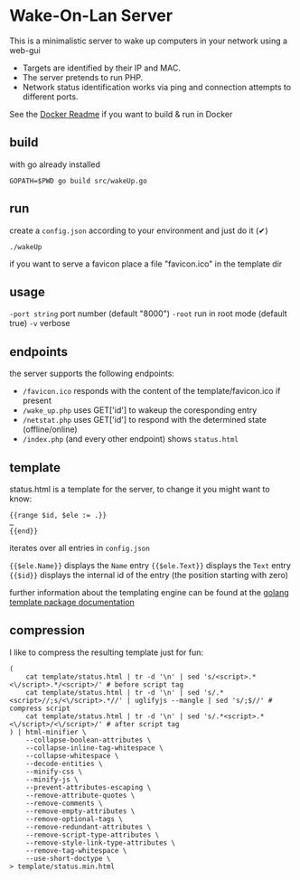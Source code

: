 # Wake-On-Lan Server

This is a minimalistic server to wake up computers in your network using a web-gui

- Targets are identified by their IP and MAC.
- The server pretends to run PHP. 
- Network status identification works via ping and connection attempts to different ports.

See the [Docker Readme](Docker/README.md) if you want to build & run in Docker

## build
with go already installed

    GOPATH=$PWD go build src/wakeUp.go


## run
create a `config.json` according to your environment and just do it (✔)

    ./wakeUp

if you want to serve a favicon place a file "favicon.ico" in the template dir

## usage
`-port string`	port number (default "8000")
`-root` 		run in root mode (default true)
`-v`			verbose

## endpoints
the server supports the following endpoints:
- `/favicon.ico` responds with the content of the template/favicon.ico if present
- `/wake_up.php` uses GET['id'] to wakeup the coresponding entry
- `/netstat.php` uses GET['id'] to respond with the determined state (offline/online)
- `/index.php` (and every other endpoint) shows `status.html`

## template
status.html is a template for the server, to change it you might want to know:

    {{range $id, $ele := .}}
    …
    {{end}}

iterates over all entries in `config.json`

`{{$ele.Name}}` displays the `Name` entry
`{{$ele.Text}}` displays the `Text` entry
`{{$id}}` displays the internal id of the entry (the position starting with zero)

further information about the templating engine can be found at the [golang template package documentation](https://golang.org/pkg/html/template)

## compression
I like to compress the resulting template just for fun:

	(
		cat template/status.html | tr -d '\n' | sed 's/<script>.*<\/script>.*/<script>/' # before script tag
		cat template/status.html | tr -d '\n' | sed 's/.*<script>//;s/<\/script>.*//' | uglifyjs --mangle | sed 's/;$//' # compress script
		cat template/status.html | tr -d '\n' | sed 's/.*<script>.*<\/script>/<\/script>/' # after script tag
	) | html-minifier \
		--collapse-boolean-attributes \
		--collapse-inline-tag-whitespace \
		--collapse-whitespace \
		--decode-entities \
		--minify-css \
		--minify-js \
		--prevent-attributes-escaping \
		--remove-attribute-quotes \
		--remove-comments \
		--remove-empty-attributes \
		--remove-optional-tags \
		--remove-redundant-attributes \
		--remove-script-type-attributes \
		--remove-style-link-type-attributes \
		--remove-tag-whitespace \
		--use-short-doctype \
	> template/status.min.html